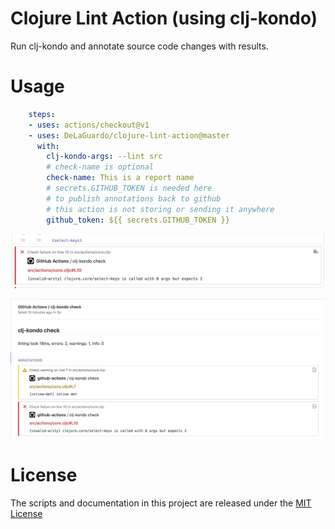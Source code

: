 # Clojure Lint Action (using clj-kondo)

Run clj-kondo and annotate source code changes with results.

# Usage

```yaml
    steps:
    - uses: actions/checkout@v1
    - uses: DeLaGuardo/clojure-lint-action@master
      with:
        clj-kondo-args: --lint src
        # check-name is optional
        check-name: This is a report name
        # secrets.GITHUB_TOKEN is needed here
        # to publish annotations back to github
        # this action is not storing or sending it anywhere
        github_token: ${{ secrets.GITHUB_TOKEN }}
```

![Annotation example](images/annotation.png)

![Check Run example](images/check-run.png)

# License

The scripts and documentation in this project are released under the [MIT License](LICENSE)
